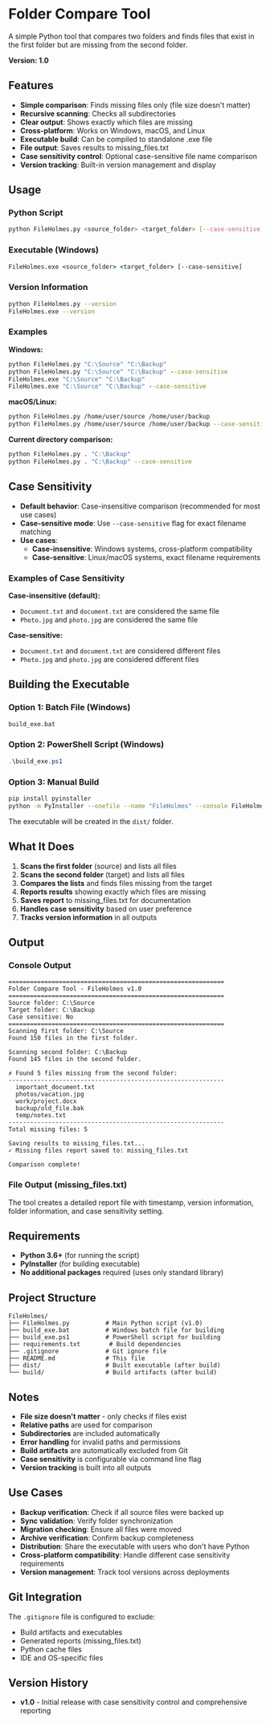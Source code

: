# Folder Compare Tool

A simple Python tool that compares two folders and finds files that exist in the first folder but are missing from the second folder.

**Version: 1.0**

## Features

- **Simple comparison**: Finds missing files only (file size doesn't matter)
- **Recursive scanning**: Checks all subdirectories
- **Clear output**: Shows exactly which files are missing
- **Cross-platform**: Works on Windows, macOS, and Linux
- **Executable build**: Can be compiled to standalone .exe file
- **File output**: Saves results to missing_files.txt
- **Case sensitivity control**: Optional case-sensitive file name comparison
- **Version tracking**: Built-in version management and display

## Usage

### Python Script
```bash
python FileHolmes.py <source_folder> <target_folder> [--case-sensitive]
```

### Executable (Windows)
```cmd
FileHolmes.exe <source_folder> <target_folder> [--case-sensitive]
```

### Version Information
```bash
python FileHolmes.py --version
FileHolmes.exe --version
```

### Examples

**Windows:**
```cmd
python FileHolmes.py "C:\Source" "C:\Backup"
python FileHolmes.py "C:\Source" "C:\Backup" --case-sensitive
FileHolmes.exe "C:\Source" "C:\Backup"
FileHolmes.exe "C:\Source" "C:\Backup" --case-sensitive
```

**macOS/Linux:**
```bash
python FileHolmes.py /home/user/source /home/user/backup
python FileHolmes.py /home/user/source /home/user/backup --case-sensitive
```

**Current directory comparison:**
```bash
python FileHolmes.py . "C:\Backup"
python FileHolmes.py . "C:\Backup" --case-sensitive
```

## Case Sensitivity

- **Default behavior**: Case-insensitive comparison (recommended for most use cases)
- **Case-sensitive mode**: Use `--case-sensitive` flag for exact filename matching
- **Use cases**:
  - **Case-insensitive**: Windows systems, cross-platform compatibility
  - **Case-sensitive**: Linux/macOS systems, exact filename requirements

### Examples of Case Sensitivity

**Case-insensitive (default):**
- `Document.txt` and `document.txt` are considered the same file
- `Photo.jpg` and `photo.jpg` are considered the same file

**Case-sensitive:**
- `Document.txt` and `document.txt` are considered different files
- `Photo.jpg` and `photo.jpg` are considered different files

## Building the Executable

### Option 1: Batch File (Windows)
```cmd
build_exe.bat
```

### Option 2: PowerShell Script (Windows)
```powershell
.\build_exe.ps1
```

### Option 3: Manual Build
```bash
pip install pyinstaller
python -m PyInstaller --onefile --name "FileHolmes" --console FileHolmes.py
```

The executable will be created in the `dist/` folder.

## What It Does

1. **Scans the first folder** (source) and lists all files
2. **Scans the second folder** (target) and lists all files  
3. **Compares the lists** and finds files missing from the target
4. **Reports results** showing exactly which files are missing
5. **Saves report** to missing_files.txt for documentation
6. **Handles case sensitivity** based on user preference
7. **Tracks version information** in all outputs

## Output

### Console Output
```
============================================================
Folder Compare Tool - FileHolmes v1.0
============================================================
Source folder: C:\Source
Target folder: C:\Backup
Case sensitive: No
============================================================
Scanning first folder: C:\Source
Found 150 files in the first folder.

Scanning second folder: C:\Backup
Found 145 files in the second folder.

✗ Found 5 files missing from the second folder:
------------------------------------------------------------
  important_document.txt
  photos/vacation.jpg
  work/project.docx
  backup/old_file.bak
  temp/notes.txt
------------------------------------------------------------
Total missing files: 5

Saving results to missing_files.txt...
✓ Missing files report saved to: missing_files.txt

Comparison complete!
```

### File Output (missing_files.txt)
The tool creates a detailed report file with timestamp, version information, folder information, and case sensitivity setting.

## Requirements

- **Python 3.6+** (for running the script)
- **PyInstaller** (for building executable)
- **No additional packages** required (uses only standard library)

## Project Structure

```
FileHolmes/
├── FileHolmes.py          # Main Python script (v1.0)
├── build_exe.bat          # Windows batch file for building
├── build_exe.ps1          # PowerShell script for building
├── requirements.txt        # Build dependencies
├── .gitignore             # Git ignore file
├── README.md              # This file
├── dist/                  # Built executable (after build)
└── build/                 # Build artifacts (after build)
```

## Notes

- **File size doesn't matter** - only checks if files exist
- **Relative paths** are used for comparison
- **Subdirectories** are included automatically
- **Error handling** for invalid paths and permissions
- **Build artifacts** are automatically excluded from Git
- **Case sensitivity** is configurable via command line flag
- **Version tracking** is built into all outputs

## Use Cases

- **Backup verification**: Check if all source files were backed up
- **Sync validation**: Verify folder synchronization
- **Migration checking**: Ensure all files were moved
- **Archive verification**: Confirm backup completeness
- **Distribution**: Share the executable with users who don't have Python
- **Cross-platform compatibility**: Handle different case sensitivity requirements
- **Version management**: Track tool versions across deployments

## Git Integration

The `.gitignore` file is configured to exclude:
- Build artifacts and executables
- Generated reports (missing_files.txt)
- Python cache files
- IDE and OS-specific files

## Version History

- **v1.0** - Initial release with case sensitivity control and comprehensive reporting
